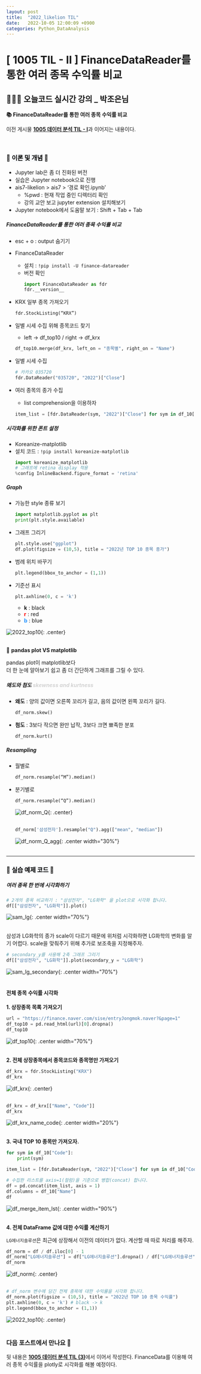 ```yaml
---
layout: post
title:  "2022_likelion TIL"
date:   2022-10-05 12:00:09 +0900
categories: Python_DataAnalysis
---
```

# [ 1005 TIL - II ] FinanceDataReader를 통한 여러 종목 수익률 비교

## 👩🏻‍💻 오늘코드 실시간 강의 _ 박조은님

**📚 FinanceDataReader를 통한 여러 종목 수익률 비교**

이전 게시물 [**1005 데이터 분석 TIL - I**](https://seul1230.github.io/2022_likelion/2022-10-05-likelion-TIL1/)과 이어지는 내용이다.


<br/>

### 📑 <mark style='background-color: #f6f8fa'> 이론 및 개념</mark> 📑

- Jupyter lab은 좀 더 진화된 버전
- 실습은 Jupyter notebook으로 진행 
- ais7-likelion > ais7 > ‘경로 확인.ipynb’
  - %pwd : 현재 작업 중인 디렉터리 확인
  - 강의 교안 보고 jupyter extension 설치해보기
- Jupyter notebook에서 도움말 보기 : Shift + Tab + Tab

##### FinanceDataReader를 통한 여러 종목 수익률 비교
- esc + o : output 숨기기
- FinanceDataReader
    - 설치 : `!pip install -U finance-datareader`
    - 버전 확인
      ```python
      import FinanceDataReader as fdr
      fdr.__version__
      ```
- KRX 일부 종목 가져오기
  ```python
  fdr.StockListing(“KRX”)
  ```
- 일별 시세 수집 위해 종목코드 찾기
    - left -> df_top10 / right -> df_krx
    ```python
    df_top10.merge(df_krx, left_on = "종목별", right_on = "Name")
  ```

- 일별 시세 수집
  ```python
  # 카카오 035720 
  fdr.DataReader("035720", "2022")["Close"]
  ```
- 여러 종목의 종가 수집
    - list comprehension을 이용하자
  ```python
  item_list = [fdr.DataReader(sym, "2022")["Close"] for sym in df_10["Symbol"]]
  ```

##### 시각화를 위한 폰트 설정
- Koreanize-matplotlib
- 설치 코드 : `!pip install koreanize-matplotlib`
    ```python
    import koreanize_matplotlib
    # 그래프에 retina display 적용
    %config InlineBackend.figure_format = 'retina'
    ```

##### Graph
- 가능한 style 종류 보기
  ```python
  import matplotlib.pyplot as plt
  print(plt.style.available)
  ```
- 그래프 그리기
  ```python
  plt.style.use("ggplot")
  df.plot(figsize = (10,5), title = "2022년 TOP 10 종목 종가")
  ```

- 범례 위치 바꾸기
  ```python
  plt.legend(bbox_to_anchor = (1,1))
  ```

- 기준선 표시
  ```python
  plt.axhline(0, c = 'k')
  ```
  - **k** : black
  - **<font color='red'>r</font>** : red
  - **<font color='dodgerblue'>b</font>** : blue

![2022_top10](/assets/img/img_221005/2022_top10.png){: .center} <br/><br/>

🤔 **pandas plot VS matplotlib**

pandas plot이 matplotlib보다 <br/>
더 한 눈에 알아보기 쉽고 좀 더 간단하게 그래프를 그릴 수 있다.

##### 왜도와 첨도 <font color = 'lightgray'>skewness and kurtness</font>
- **왜도** : 양의 값이면 오른쪽 꼬리가 길고, 음의 값이면 왼쪽 꼬리가 길다.
  ```python
  df_norm.skew()
  ```
- **첨도** : 3보다 작으면 완만 납작, 3보다 크면 뾰족한 분포
  ```python
  df_norm.kurt()
  ```

##### Resampling
- 월별로
  ```python
  df_norm.resample(“M”).median()
  ```


- 분기별로
  ```python
  df_norm.resample(“Q”).median()
  ```

  ![df_norm_Q](/assets/img/img_221005/df_norm_Q.png){: .center} <br/><br/>
  
  ```python
  df_norm['삼성전자'].resample("Q").agg(["mean", "median"])
  ```

  ![df_norm_Q_agg](/assets/img/img_221005/df_norm_Q_agg.png){: .center width="30%"} <br/><br/>

***

### 🚗 <mark style='background-color: #f6f8fa'> 실습 예제 코드 </mark> 🚙

##### 여러 종목 한 번에 시각화하기
```python
# 2개의 종목 비교하기 : "삼성전자", "LG화학" 을 plot으로 시각화 합니다.
df[["삼성전자", "LG화학"]].plot()
```
![sam_lg](/assets/img/img_221005/sam_lg.png){: .center width="70%"} <br/><br/>

삼성과 LG화학의 종가 scale이 다르기 때문에 위처럼 시각화하면 LG화학의 변화를 알기 어렵다. scale을 맞춰주기 위해 추가로 보조축을 지정해주자.

```python
# secondary_y를 사용해 2축 그래프 그리기
df[["삼성전자", "LG화학"]].plot(secondary_y = "LG화학")
```
![sam_lg_secondary](/assets/img/img_221005/sam_lg_secondary.png){: .center width="70%"} <br/><br/>

#### 전체 종목 수익률 시각화
**1. 상장종목 목록 가져오기**
```python
url = "https://finance.naver.com/sise/entryJongmok.naver?&page=1"
df_top10 = pd.read_html(url)[0].dropna()
df_top10
```
![df_top10](/assets/img/img_221005/df_top10.png){: .center width="70%"} <br/><br/>

**2. 전체 상장종목에서 종목코드와 종목명만 가져오기**

```python
df_krx = fdr.StockListing("KRX")
df_krx
```
![df_krx](/assets/img/img_221005/df_krx.png){: .center} <br/><br/>
```python
df_krx = df_krx[["Name", "Code"]]
df_krx
```
![df_krx_name_code](/assets/img/img_221005/df_krx_name_code.png){: .center width="20%"} <br/><br/>

**3. 국내 TOP 10 종목만 가져오자.**
   
```python
for sym in df_10["Code"]:
    print(sym)

item_list = [fdr.DataReader(sym, "2022")["Close"] for sym in df_10["Code"]]

# 수집한 리스트를 axis=1(컬럼)을 기준으로 병합(concat) 합니다.
df = pd.concat(item_list, axis = 1)
df.columns = df_10["Name"]
df
```
![df_merge_item_lst](/assets/img/img_221005/df_merge_item_lst.png){: .center width="90%"} <br/><br/>

**4. 전체 DataFrame 값에 대한 수익률 계산하기**

`LG에너지솔루션`은 최근에 상장해서 이전의 데이터가 없다. 계산할 때 따로 처리를 해주자.

```python
df_norm = df / df.iloc[0] - 1
df_norm["LG에너지솔루션"] = df["LG에너지솔루션"].dropna() / df["LG에너지솔루션"].dropna()[0] - 1
df_norm
```
![df_norm](/assets/img/img_221005/df_norm.png){: .center} <br/><br/>

```python
# df_norm 변수에 담긴 전체 종목에 대한 수익률을 시각화 합니다.
df_norm.plot(figsize = (10,5), title = "2022년 TOP 10 종목 수익률")
plt.axhline(0, c = 'k') # black -> k
plt.legend(bbox_to_anchor = (1,1))
```
![2022_top10](/assets/img/img_221005/2022_top10.png){: .center} <br/><br/>


### 다음 포스트에서 만나요 🙌
뒷 내용은 [**1005 데이터 분석 TIL (3)**](https://seul1230.github.io/2022_likelion/2022-10-05-likelion-TIL3/)에서 이어서 작성한다.
FinanceData를 이용해 여러 종목 수익률을 plotly로 시각화를 해볼 예정이다.



<!-- ### 🐾　　🐾
### 🐾　　🐾
### 🐾　　🐾
### 🐾　　🐾
### 🐾　　🐾
### 🐾　　🐾 
<font color='dodgerblue'> 예쁜 파랑 </font>
<font color='lightgray'>Miss</font>
<mark style='background-color: #f1f8ff'> 연한 파랑 </mark>
<mark style='background-color: #fff5b1'> 연한 노랑 </mark>
<mark style='background-color: #ffdce0'> 연한 빨강 </mark>
<mark style='background-color: #dcffe4'> 연한 초록 </mark>
<mark style='background-color: #f5f0ff'> 연한 보라 </mark>
<mark style='background-color: #f6f8fa'> 연한 회색 </mark>
-->
